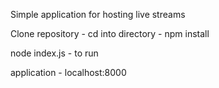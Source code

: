 Simple application for hosting live streams

Clone repository - cd into directory - npm install 

node index.js - to run

application - localhost:8000


